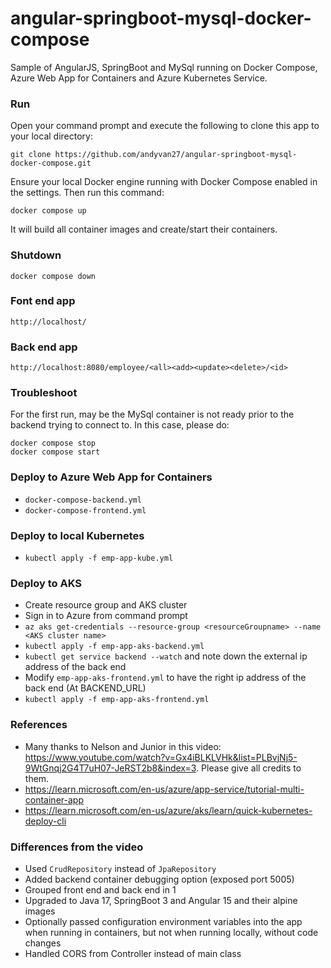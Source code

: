 # angular-springboot-mysql-docker-compose
Sample of AngularJS, SpringBoot and MySql running on Docker Compose, Azure Web App for Containers and Azure Kubernetes Service.
 
### Run 
Open your command prompt and execute the following to clone this app to your local directory:
 
`git clone https://github.com/andyvan27/angular-springboot-mysql-docker-compose.git`
 
Ensure your local Docker engine running with Docker Compose enabled in the settings. Then run this command:
 
`docker compose up`
 
It will build all container images and create/start their containers.
 
### Shutdown 
`docker compose down`
 
### Font end app 
`http://localhost/`

### Back end app
`http://localhost:8080/employee/<all><add><update><delete>/<id>`
 
### Troubleshoot
For the first run, may be the MySql container is not ready prior to the backend trying to connect to. In this case, please do:
```
docker compose stop 
docker compose start
```

### Deploy to Azure Web App for Containers
- `docker-compose-backend.yml`
- `docker-compose-frontend.yml`

### Deploy to local Kubernetes
- `kubectl apply -f emp-app-kube.yml`

### Deploy to AKS
- Create resource group and AKS cluster
- Sign in to Azure from command prompt
- `az aks get-credentials --resource-group <resourceGroupname> --name <AKS cluster name>`
- `kubectl apply -f emp-app-aks-backend.yml`
- `kubectl get service backend --watch` and note down the external ip address of the back end
- Modify `emp-app-aks-frontend.yml` to have the right ip address of the back end (At BACKEND_URL)
- `kubectl apply -f emp-app-aks-frontend.yml`

### References
- Many thanks to Nelson and Junior in this video: https://www.youtube.com/watch?v=Gx4iBLKLVHk&list=PLBvjNj5-9WtGnqj2G4T7uH07-JeRST2b8&index=3. Please give all credits to them.
- https://learn.microsoft.com/en-us/azure/app-service/tutorial-multi-container-app
- https://learn.microsoft.com/en-us/azure/aks/learn/quick-kubernetes-deploy-cli

### Differences from the video
- Used `CrudRepository` instead of `JpaRepository`
- Added backend container debugging option (exposed port 5005)
- Grouped front end and back end in 1
- Upgraded to Java 17, SpringBoot 3 and Angular 15 and their alpine images
- Optionally passed configuration environment variables into the app when running in containers, but not when running locally, without code changes
- Handled CORS from Controller instead of main class
